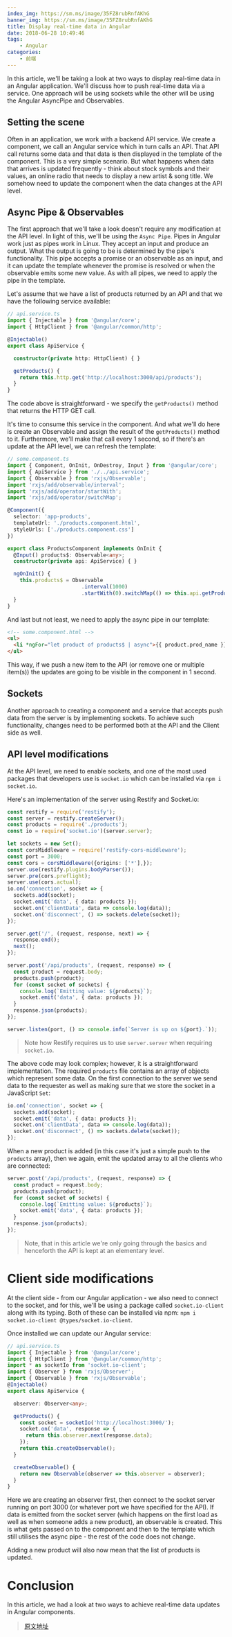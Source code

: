 ```yaml
---
index_img: https://sm.ms/image/35FZ8rubRnfAKhG
banner_img: https://sm.ms/image/35FZ8rubRnfAKhG
title: Display real-time data in Angular
date: 2018-06-28 10:49:46
tags:
    - Angular
categories:
    - 前端
---
```





In this article, we'll be taking a look at two ways to display real-time data in an Angular application. We'll discuss how to push real-time data via a service. One approach will be using sockets while the other will be using the Angular AsyncPipe and Observables.

## Setting the scene
Often in an application, we work with a backend API service. We create a component, we call an Angular service which in turn calls an API. That API call returns some data and that data is then displayed in the template of the component. This is a very simple scenario. But what happens when data that arrives is updated frequently - think about stock symbols and their values, an online radio that needs to display a new artist & song title. We somehow need to update the component when the data changes at the API level.

## Async Pipe & Observables
The first approach that we'll take a look doesn't require any modification at the API level. In light of this, we'll be using the `Async Pipe`. Pipes in Angular work just as pipes work in Linux. They accept an input and produce an output. What the output is going to be is determined by the pipe's functionality. This pipe accepts a promise or an observable as an input, and it can update the template whenever the promise is resolved or when the observable emits some new value. As with all pipes, we need to apply the pipe in the template.

Let's assume that we have a list of products returned by an API and that we have the following service available:

```typescript
// api.service.ts
import { Injectable } from '@angular/core';
import { HttpClient } from '@angular/common/http';

@Injectable()
export class ApiService {

  constructor(private http: HttpClient) { }

  getProducts() {
    return this.http.get('http://localhost:3000/api/products');
  }
}
```
The code above is straightforward - we specify the `getProducts()` method that returns the HTTP GET call.

It's time to consume this service in the component. And what we'll do here is create an Observable and assign the result of the `getProducts()` method to it. Furthermore, we'll make that call every 1 second, so if there's an update at the API level, we can refresh the template:

```typescript
// some.component.ts
import { Component, OnInit, OnDestroy, Input } from '@angular/core';
import { ApiService } from './../api.service';
import { Observable } from 'rxjs/Observable';
import 'rxjs/add/observable/interval';
import 'rxjs/add/operator/startWith';
import 'rxjs/add/operator/switchMap';

@Component({
  selector: 'app-products',
  templateUrl: './products.component.html',
  styleUrls: ['./products.component.css']
})

export class ProductsComponent implements OnInit {
  @Input() products$: Observable<any>;
  constructor(private api: ApiService) { }

  ngOnInit() {
    this.products$ = Observable      
                        .interval(1000)
                        .startWith(0).switchMap(() => this.api.getProducts());
  }
}
```

And last but not least, we need to apply the async pipe in our template:

```html
<!-- some.component.html -->
<ul>
  <li *ngFor="let product of products$ | async">{{ product.prod_name }} for {{ product.price | currency:'£'}}</li>
</ul>
```
This way, if we push a new item to the API (or remove one or multiple item(s)) the updates are going to be visible in the component in 1 second.

## Sockets
Another approach to creating a component and a service that accepts push data from the server is by implementing sockets. To achieve such functionality, changes need to be performed both at the API and the Client side as well.

## API level modifications
At the API level, we need to enable sockets, and one of the most used packages that developers use is `socket.io` which can be installed via `npm i socket.io`.

Here's an implementation of the server using Restify and Socket.io:

```typescript
const restify = require('restify');
const server = restify.createServer();
const products = require('./products');
const io = require('socket.io')(server.server);

let sockets = new Set();
const corsMiddleware = require('restify-cors-middleware');
const port = 3000;
const cors = corsMiddleware({origins: ['*'],});
server.use(restify.plugins.bodyParser());
server.pre(cors.preflight);
server.use(cors.actual);
io.on('connection', socket => {
  sockets.add(socket);
  socket.emit('data', { data: products });
  socket.on('clientData', data => console.log(data));
  socket.on('disconnect', () => sockets.delete(socket));
});

server.get('/', (request, response, next) => {
  response.end();
  next();
});

server.post('/api/products', (request, response) => {
  const product = request.body;
  products.push(product);
  for (const socket of sockets) {
    console.log(`Emitting value: ${products}`);
    socket.emit('data', { data: products });
  }
  response.json(products);
});

server.listen(port, () => console.info(`Server is up on ${port}.`));
```

> Note how Restify requires us to use `server.server` when requiring `socket.io`.

The above code may look complex; however, it is a straightforward implementation. The required `products` file contains an array of objects which represent some data. On the first connection to the server we send data to the requester as well as making sure that we store the socket in a JavaScript `Set`:

```typescript
io.on('connection', socket => {
  sockets.add(socket);
  socket.emit('data', { data: products });
  socket.on('clientData', data => console.log(data));
  socket.on('disconnect', () => sockets.delete(socket));
});
```
When a new product is added (in this case it's just a simple push to the `products` array), then we again, emit the updated array to all the clients who are connected:

```typescript
server.post('/api/products', (request, response) => {
  const product = request.body;
  products.push(product);
  for (const socket of sockets) {
    console.log(`Emitting value: ${products}`);
    socket.emit('data', { data: products });
  }
  response.json(products);
});
```

> Note, that in this article we're only going through the basics and henceforth the API is kept at an elementary level.

# Client side modifications
At the client side - from our Angular application - we also need to connect to the socket, and for this, we'll be using a package called `socket.io-client` along with its typing. Both of these can be installed via npm: `npm i socket.io-client @types/socket.io-client`.

Once installed we can update our Angular service:

```typescript
// api.service.ts
import { Injectable } from '@angular/core';
import { HttpClient } from '@angular/common/http';
import * as socketIo from 'socket.io-client';
import { Observer } from 'rxjs/Observer';
import { Observable } from 'rxjs/Observable';
@Injectable()
export class ApiService {

  observer: Observer<any>;

  getProducts() {
    const socket = socketIo('http://localhost:3000/');
    socket.on('data', response => {
      return this.observer.next(response.data);
    });
    return this.createObservable();
  }

  createObservable() {
    return new Observable(observer => this.observer = observer);
  }
}
```
Here we are creating an observer first, then connect to the socket server running on port 3000 (or whatever port we have specified for the API). If data is emitted from the socket server (which happens on the first load as well as when someone adds a new product), an observable is created. This is what gets passed on to the component and then to the template which still utilises the async pipe - the rest of the code does not change.

Adding a new product will also now mean that the list of products is updated.

# Conclusion
In this article, we had a look at two ways to achieve real-time data updates in Angular components.

> [原文地址](https://fullstack-developer.academy/display-real-time-data-in-angular/)
